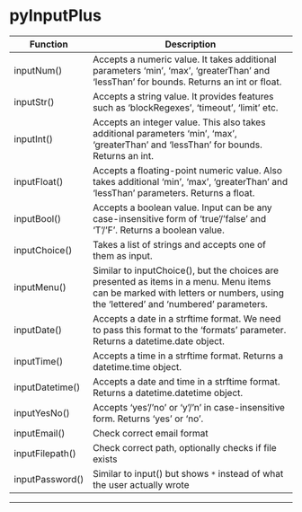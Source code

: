# pyInputPlus
| Function | Description |
|----------|-------------|
| inputNum() | Accepts a numeric value. It takes additional parameters ‘min’, ‘max’, ‘greaterThan’ and ‘lessThan’ for bounds. Returns an int or float.
| inputStr() | Accepts a string value. It provides features such as ‘blockRegexes’, ‘timeout’, ‘limit’ etc.
| inputInt() | Accepts an integer value. This also takes additional parameters ‘min’, ‘max’, ‘greaterThan’ and ‘lessThan’  for bounds. Returns an int.
| inputFloat() | Accepts a floating-point numeric value. Also takes additional ‘min’, ‘max’, ‘greaterThan’ and ‘lessThan’  parameters. Returns a float.
| inputBool() | Accepts a boolean value. Input can be any case-insensitive form of ‘true’/’false’ and ‘T’/’F’. Returns a boolean value.
| inputChoice() | Takes a list of strings and accepts one of them as input.
| inputMenu() | Similar to inputChoice(), but the choices are presented as items in a menu. Menu items can be marked with letters or numbers, using the ‘lettered’ and ‘numbered’ parameters.
| inputDate() | Accepts a date in a strftime format. We need to pass this format to the ‘formats’ parameter. Returns a datetime.date object.
| inputTime() | Accepts a time in a strftime format. Returns a datetime.time object.
| inputDatetime() | Accepts a date and time in a strftime format. Returns a datetime.datetime object.
| inputYesNo() | Accepts ‘yes’/’no’ or ‘y’/’n’ in case-insensitive form. Returns ‘yes’ or ‘no’.
| inputEmail() | Check correct email format
| inputFilepath() | Check correct path, optionally checks if file exists
| inputPassword() | Similar to input() but shows `*` instead of what the user actually wrote
___
